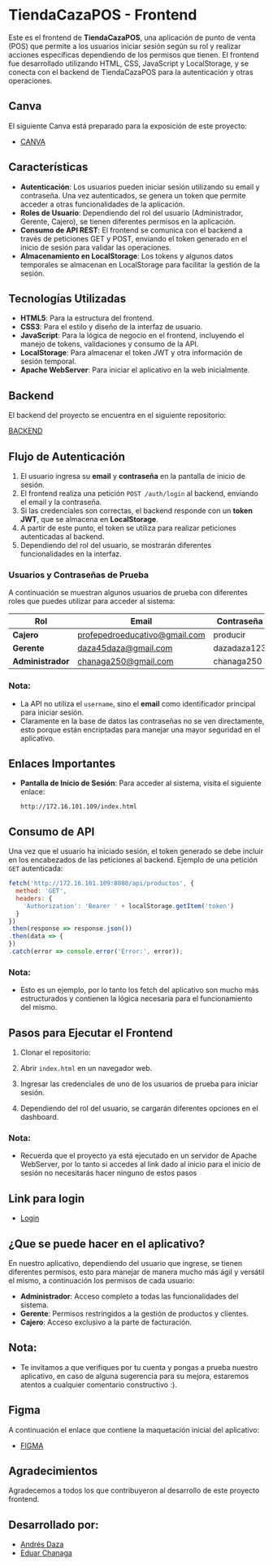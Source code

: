 
# TiendaCazaPOS - Frontend

Este es el frontend de **TiendaCazaPOS**, una aplicación de punto de venta (POS) que permite a los usuarios iniciar sesión según su rol y realizar acciones específicas dependiendo de los permisos que tienen. El frontend fue desarrollado utilizando HTML, CSS, JavaScript y LocalStorage, y se conecta con el backend de TiendaCazaPOS para la autenticación y otras operaciones.

## Canva

El siguiente Canva está preparado para la exposición de este proyecto:

- [CANVA](https://www.canva.com/design/DAGTITUr5SI/S_YvA1O7sdp0U0NI28vVDA/edit?utm_content=DAGTITUr5SI&utm_campaign=designshare&utm_medium=link2&utm_source=sharebutton)

## Características

- **Autenticación**: Los usuarios pueden iniciar sesión utilizando su email y contraseña. Una vez autenticados, se genera un token que permite acceder a otras funcionalidades de la aplicación.
- **Roles de Usuario**: Dependiendo del rol del usuario (Administrador, Gerente, Cajero), se tienen diferentes permisos en la aplicación.
- **Consumo de API REST**: El frontend se comunica con el backend a través de peticiones GET y POST, enviando el token generado en el inicio de sesión para validar las operaciones.
- **Almacenamiento en LocalStorage**: Los tokens y algunos datos temporales se almacenan en LocalStorage para facilitar la gestión de la sesión.

## Tecnologías Utilizadas

- **HTML5**: Para la estructura del frontend.
- **CSS3**: Para el estilo y diseño de la interfaz de usuario.
- **JavaScript**: Para la lógica de negocio en el frontend, incluyendo el manejo de tokens, validaciones y consumo de la API.
- **LocalStorage**: Para almacenar el token JWT y otra información de sesión temporal.
- **Apache WebServer**: Para iniciar el aplicativo en la web inicialmente.

## Backend

El backend del proyecto se encuentra en el siguiente repositorio:

[BACKEND](https://github.com/AndresDz2024/Proyecto_BACK_SpringBoot_DazaAndres_ChanagaEduar)

## Flujo de Autenticación

1. El usuario ingresa su **email** y **contraseña** en la pantalla de inicio de sesión.
2. El frontend realiza una petición `POST /auth/login` al backend, enviando el email y la contraseña.
3. Si las credenciales son correctas, el backend responde con un **token JWT**, que se almacena en **LocalStorage**.
4. A partir de este punto, el token se utiliza para realizar peticiones autenticadas al backend.
5. Dependiendo del rol del usuario, se mostrarán diferentes funcionalidades en la interfaz.

### Usuarios y Contraseñas de Prueba

A continuación se muestran algunos usuarios de prueba con diferentes roles que puedes utilizar para acceder al sistema:

| Rol            | Email                        | Contraseña   |
|----------------|------------------------------|--------------|
| **Cajero**     | profepedroeducativo@gmail.com | producir     |
| **Gerente**    | daza45daza@gmail.com          | dazadaza123      |
| **Administrador** | chanaga250@gmail.com         | chanaga250     |

### Nota:
- La API no utiliza el `username`, sino el **email** como identificador principal para iniciar sesión.
- Claramente en la base de datos las contraseñas no se ven directamente, esto porque están encriptadas para manejar una mayor seguridad en el aplicativo.

## Enlaces Importantes

- **Pantalla de Inicio de Sesión**: Para acceder al sistema, visita el siguiente enlace:
  ```
  http://172.16.101.109/index.html
  ```

## Consumo de API

Una vez que el usuario ha iniciado sesión, el token generado se debe incluir en los encabezados de las peticiones al backend. Ejemplo de una petición `GET` autenticada:

```javascript
fetch('http://172.16.101.109:8080/api/productos', {
  method: 'GET',
  headers: {
    'Authorization': 'Bearer ' + localStorage.getItem('token')
  }
})
.then(response => response.json())
.then(data => {
})
.catch(error => console.error('Error:', error));
```
### Nota:
-  Esto es un ejemplo, por lo tanto los fetch del aplicativo son mucho más estructurados y contienen la lógica necesaria para el funcionamiento del mismo. 

## Pasos para Ejecutar el Frontend

1. Clonar el repositorio:

2. Abrir `index.html` en un navegador web.

3. Ingresar las credenciales de uno de los usuarios de prueba para iniciar sesión.

4. Dependiendo del rol del usuario, se cargarán diferentes opciones en el dashboard.

### Nota:

- Recuerda que el proyecto ya está ejecutado en un servidor de Apache WebServer, por lo tanto si accedes al link dado al inicio para el inicio de sesión no necesitarás hacer ninguno de estos pasos

## Link para login

- [Login](http://172.16.101.109/index.html)

## ¿Que se puede hacer en el aplicativo?

En nuestro aplicativo, dependiendo del usuario que ingrese, se tienen diferentes permisos, esto para manejar de manera mucho más ágil y versátil el mismo, a continuación los permisos de cada usuario:

- **Administrador**: Acceso completo a todas las funcionalidades del sistema.
- **Gerente**: Permisos restringidos a la gestión de productos y clientes.
- **Cajero**: Acceso exclusivo a la parte de facturación.

## Nota:

- Te invitamos a que verifiques por tu cuenta y pongas a prueba nuestro aplicativo, en caso de alguna sugerencia para su mejora, estaremos atentos a cualquier comentario constructivo :).

## Figma

A continuación el enlace que contiene la maquetación inicial del aplicativo:

- [FIGMA](https://www.figma.com/design/UfHnK3MICjCYB5pzTtgofS/Untitled?node-id=0-1&m=dev&t=cEEbNx812N5rfyc9-1)

## Agradecimientos

Agradecemos a todos los que contribuyeron al desarrollo de este proyecto frontend.

## Desarrollado por:

- [Andrés Daza](https://github.com/AndresDz2024)
- [Eduar Chanaga](https://github.com/EduarChanaga)
